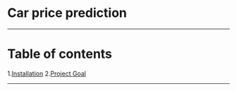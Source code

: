 # Car price prediction

***
# Table of contents
1.[Installation](#installation)
2.[Project Goal](#project-goal)
***
